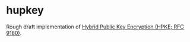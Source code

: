 # hupkey

Rough draft implementation of [Hybrid Public Key Encryption (HPKE; RFC 9180)](https://datatracker.ietf.org/doc/html/rfc9180).